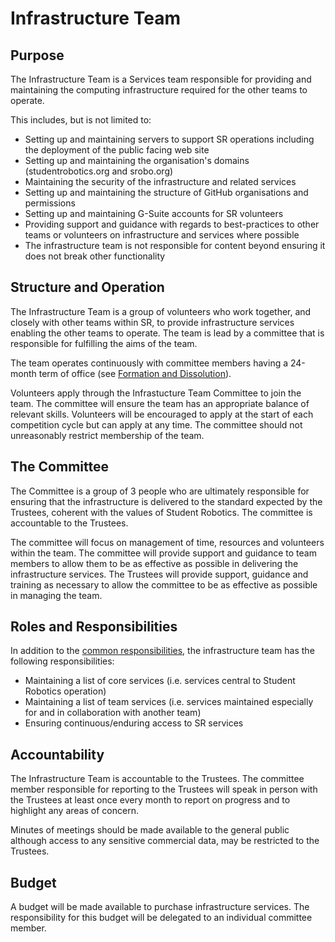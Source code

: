 # Infrastructure Team

## Purpose
The Infrastructure Team is a Services team responsible for providing and maintaining the computing infrastructure required for the other teams to operate.

This includes, but is not limited to:
* Setting up and maintaining servers to support SR operations including the deployment of the public facing web site
* Setting up and maintaining the organisation's domains (studentrobotics.org and srobo.org)
* Maintaining the security of the infrastructure and related services
* Setting up and maintaining the structure of GitHub organisations and permissions
* Setting up and maintaining G-Suite accounts for SR volunteers
* Providing support and guidance with regards to best-practices to other teams or volunteers on infrastructure and services where possible
* The infrastructure team is not responsible for content beyond ensuring it does not break other functionality

## Structure and Operation

The Infrastructure Team is a group of volunteers who work together, and closely with other teams within SR, to provide infrastructure services enabling the other teams to operate. The team is lead by a committee that is responsible for fulfilling the aims of the team.

The team operates continuously with committee members having a 24-month term of office (see [Formation and Dissolution](committee-involvement.md)).

Volunteers apply through the Infrastucture Team Committee to join the team. The committee will ensure the team has an appropriate balance of relevant skills. Volunteers will be encouraged to apply at the start of each competition cycle but can apply at any time. The committee should not unreasonably restrict membership of the team.

## The Committee
The Committee is a group of 3 people who are ultimately responsible for ensuring that the infrastructure is delivered to the standard expected by the Trustees, coherent with the values of Student Robotics. The committee is accountable to the Trustees.

The committee will focus on management of time, resources and volunteers within the team. The committee will provide support and guidance to team members to allow them to be as effective as possible in delivering the infrastructure services. The Trustees will provide support, guidance and training as necessary to allow the committee to be as effective as possible in managing the team.

## Roles and Responsibilities

In addition to the [common responsibilities](./common-responsibilities.md), the infrastructure team has the following responsibilities:

* Maintaining a list of core services (i.e. services central to Student Robotics operation)
* Maintaining a list of team services (i.e. services maintained especially for and in collaboration with another team)
* Ensuring continuous/enduring access to SR services

## Accountability

The Infrastructure Team is accountable to the Trustees. The committee member responsible for reporting to the Trustees will speak in person with the Trustees at least once every month to report on progress and to highlight any areas of concern. 

Minutes of meetings should be made available to the general public although access to any sensitive commercial data, may be restricted to the Trustees.

## Budget

A budget will be made available to purchase infrastructure services. The responsibility for this budget will be delegated to an individual committee member.
